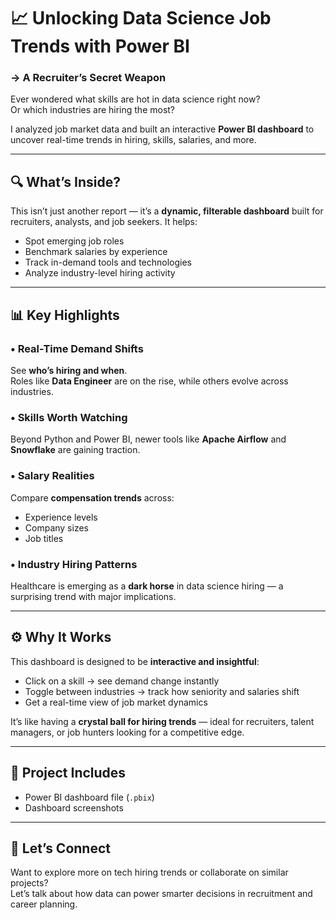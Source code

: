 # 📈 Unlocking Data Science Job Trends with Power BI  
### → A Recruiter’s Secret Weapon

Ever wondered what skills are hot in data science right now?  
Or which industries are hiring the most?

I analyzed job market data and built an interactive **Power BI dashboard** to uncover real-time trends in hiring, skills, salaries, and more.

---

## 🔍 What’s Inside?

This isn’t just another report — it’s a **dynamic, filterable dashboard** built for recruiters, analysts, and job seekers. It helps:
- Spot emerging job roles  
- Benchmark salaries by experience  
- Track in-demand tools and technologies  
- Analyze industry-level hiring activity  

---

## 📊 Key Highlights

### • Real-Time Demand Shifts  
See **who’s hiring and when**.  
Roles like **Data Engineer** are on the rise, while others evolve across industries.

### • Skills Worth Watching  
Beyond Python and Power BI, newer tools like **Apache Airflow** and **Snowflake** are gaining traction.

### • Salary Realities  
Compare **compensation trends** across:
- Experience levels  
- Company sizes  
- Job titles  

### • Industry Hiring Patterns  
Healthcare is emerging as a **dark horse** in data science hiring — a surprising trend with major implications.

---

## ⚙️ Why It Works

This dashboard is designed to be **interactive and insightful**:
- Click on a skill → see demand change instantly  
- Toggle between industries → track how seniority and salaries shift  
- Get a real-time view of job market dynamics  

It’s like having a **crystal ball for hiring trends** — ideal for recruiters, talent managers, or job hunters looking for a competitive edge.

---

## 📁 Project Includes

- Power BI dashboard file (`.pbix`)  
- Dashboard screenshots

---

## 💬 Let’s Connect

Want to explore more on tech hiring trends or collaborate on similar projects?  
Let’s talk about how data can power smarter decisions in recruitment and career planning.
